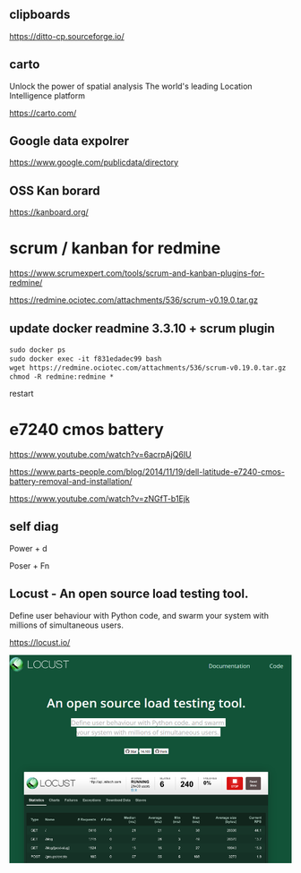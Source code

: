﻿
## clipboards

https://ditto-cp.sourceforge.io/ 

## carto 
Unlock the power of spatial analysis
The world's leading Location Intelligence platform

https://carto.com/ 

## Google data expolrer 

https://www.google.com/publicdata/directory

## OSS Kan borard

https://kanboard.org/ 


# scrum / kanban for redmine 

https://www.scrumexpert.com/tools/scrum-and-kanban-plugins-for-redmine/ 

https://redmine.ociotec.com/attachments/536/scrum-v0.19.0.tar.gz

## update docker readmine 3.3.10 + scrum plugin 

    sudo docker ps
    sudo docker exec -it f831edadec99 bash
    wget https://redmine.ociotec.com/attachments/536/scrum-v0.19.0.tar.gz 
    chmod -R redmine:redmine *

restart 

  
# e7240 cmos battery 

https://www.youtube.com/watch?v=6acrpAjQ6IU


https://www.parts-people.com/blog/2014/11/19/dell-latitude-e7240-cmos-battery-removal-and-installation/ 

https://www.youtube.com/watch?v=zNGfT-b1Ejk

## self diag 

Power + d 

Poser + Fn 

## Locust - An open source load testing tool.


Define user behaviour with Python code, and swarm your system with millions of simultaneous users. 


<https://locust.io/>

![2020 10 23 Locust Screenfile](/pic/2020-10-23-locust-screenfile.png)